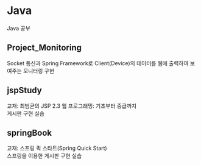 # Java   
Java 공부

Project_Monitoring
------------------
Socket 통신과 Spring Framework로 Client(Device)의 데이터를 웹에 출력하여 보여주는 모니터링 구현

jspStudy
--------
교재: 최범균의 JSP 2.3 웹 프로그래밍: 기초부터 중급까지   
게시판 구현 실습

springBook
----------
교재: 스프링 퀵 스타트(Spring Quick Start)   
스프링을 이용한 게시판 구현 실습
